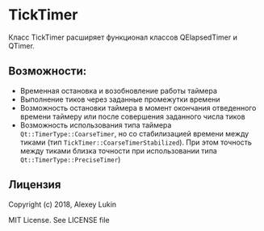 # TickTimer
Класс TickTimer расширяет функционал классов QElapsedTimer и QTimer.
## Возможности:
+ Временная остановка и возобновление работы таймера
+ Выполнение тиков через заданные промежутки времени
+ Возможность остановки таймера в момент окончания отведенного времени таймеру или после совершения заданного числа тиков
+ Возможность использования типа таймера ``Qt::TimerType::CoarseTimer``, но со стабилизацией времени между тиками (тип ``TickTimer::CoarseTimerStabilized``). При этом точность между тиками близка точности при использовании типа ``Qt::TimerType::PreciseTimer``)
## Лицензия
Copyright (c) 2018, Alexey Lukin

MIT License. See LICENSE file